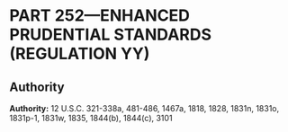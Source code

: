 # PART 252—ENHANCED PRUDENTIAL STANDARDS (REGULATION YY)


## Authority

**Authority:** 12 U.S.C. 321-338a, 481-486, 1467a, 1818, 1828, 1831n, 1831o, 1831p-1, 1831w, 1835, 1844(b), 1844(c), 3101 

